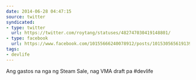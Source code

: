 ```yaml
---
date: 2014-06-28 04:47:15
source: twitter
syndicated:
- type: twitter
  url: https://twitter.com/roytang/statuses/482747030419148801/
- type: facebook
  url: https://www.facebook.com/10155666240078912/posts/10153056561913912
tags:
- devlife
---
```


Ang gastos na nga ng Steam Sale, nag VMA draft pa #devlife